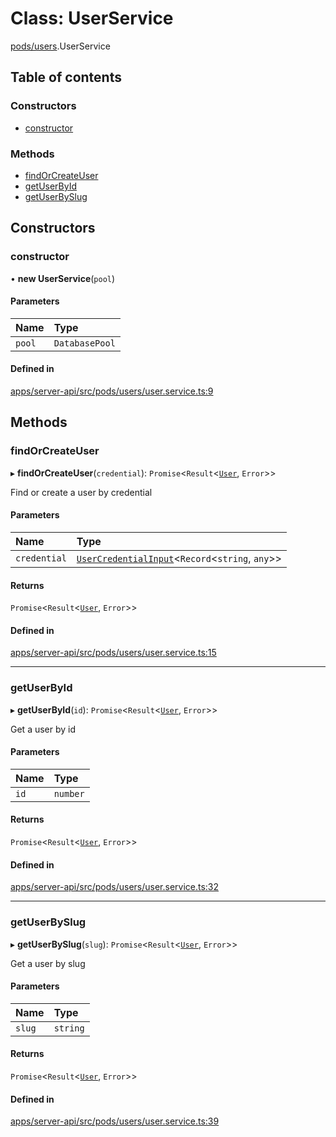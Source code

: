 # Class: UserService

[pods/users](../modules/pods_users.md).UserService

## Table of contents

### Constructors

- [constructor](pods_users.UserService.md#constructor)

### Methods

- [findOrCreateUser](pods_users.UserService.md#findorcreateuser)
- [getUserById](pods_users.UserService.md#getuserbyid)
- [getUserBySlug](pods_users.UserService.md#getuserbyslug)

## Constructors

### <a id="constructor" name="constructor"></a> constructor

• **new UserService**(`pool`)

#### Parameters

| Name   | Type           |
| :----- | :------------- |
| `pool` | `DatabasePool` |

#### Defined in

[apps/server-api/src/pods/users/user.service.ts:9](https://github.com/brickdoc/brickdoc/blob/master/apps/server-api/src/pods/users/user.service.ts#L9)

## Methods

### <a id="findorcreateuser" name="findorcreateuser"></a> findOrCreateUser

▸ **findOrCreateUser**(`credential`): `Promise`<`Result`<[`User`](pods_users.User.md), `Error`\>\>

Find or create a user by credential

#### Parameters

| Name         | Type                                                                                                  |
| :----------- | :---------------------------------------------------------------------------------------------------- |
| `credential` | [`UserCredentialInput`](../interfaces/pods_users.UserCredentialInput.md)<`Record`<`string`, `any`\>\> |

#### Returns

`Promise`<`Result`<[`User`](pods_users.User.md), `Error`\>\>

#### Defined in

[apps/server-api/src/pods/users/user.service.ts:15](https://github.com/brickdoc/brickdoc/blob/master/apps/server-api/src/pods/users/user.service.ts#L15)

---

### <a id="getuserbyid" name="getuserbyid"></a> getUserById

▸ **getUserById**(`id`): `Promise`<`Result`<[`User`](pods_users.User.md), `Error`\>\>

Get a user by id

#### Parameters

| Name | Type     |
| :--- | :------- |
| `id` | `number` |

#### Returns

`Promise`<`Result`<[`User`](pods_users.User.md), `Error`\>\>

#### Defined in

[apps/server-api/src/pods/users/user.service.ts:32](https://github.com/brickdoc/brickdoc/blob/master/apps/server-api/src/pods/users/user.service.ts#L32)

---

### <a id="getuserbyslug" name="getuserbyslug"></a> getUserBySlug

▸ **getUserBySlug**(`slug`): `Promise`<`Result`<[`User`](pods_users.User.md), `Error`\>\>

Get a user by slug

#### Parameters

| Name   | Type     |
| :----- | :------- |
| `slug` | `string` |

#### Returns

`Promise`<`Result`<[`User`](pods_users.User.md), `Error`\>\>

#### Defined in

[apps/server-api/src/pods/users/user.service.ts:39](https://github.com/brickdoc/brickdoc/blob/master/apps/server-api/src/pods/users/user.service.ts#L39)
